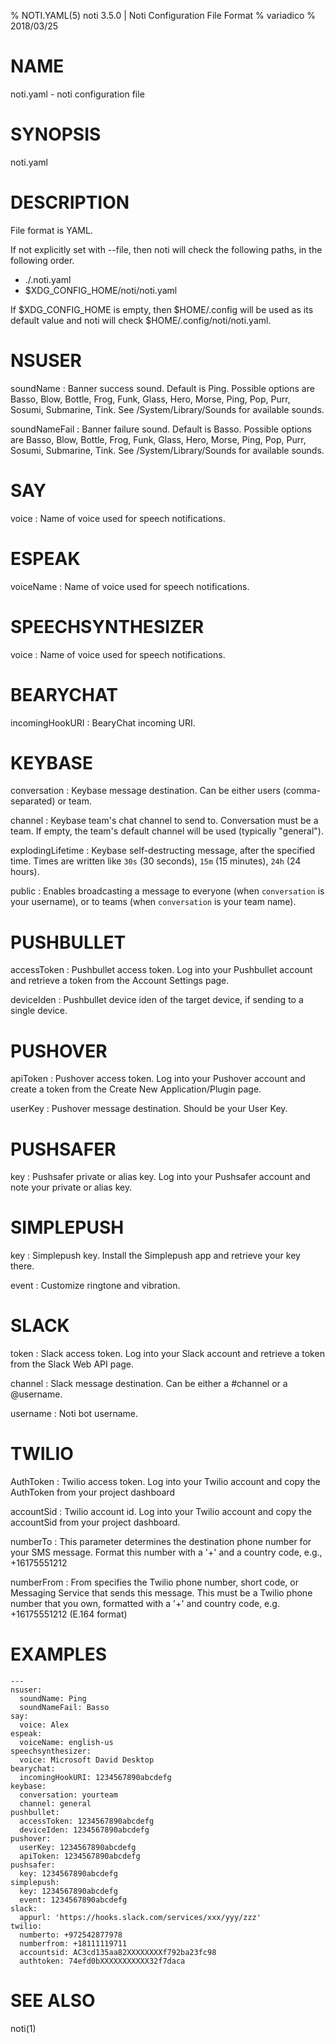% NOTI.YAML(5) noti 3.5.0 | Noti Configuration File Format
% variadico
% 2018/03/25

#  NAME

noti.yaml - noti configuration file

# SYNOPSIS

noti.yaml

# DESCRIPTION

File format is YAML.

If not explicitly set with \--file, then noti will check the following paths,
in the following order.

* ./.noti.yaml
* $XDG_CONFIG_HOME/noti/noti.yaml

If $XDG_CONFIG_HOME is empty, then $HOME/.config will be used as its default
value and noti will check $HOME/.config/noti/noti.yaml.

# NSUSER

soundName
: Banner success sound. Default is Ping. Possible options are Basso, Blow,
  Bottle, Frog, Funk, Glass, Hero, Morse, Ping, Pop, Purr, Sosumi,
  Submarine, Tink. See /System/Library/Sounds for available sounds.

soundNameFail
: Banner failure sound. Default is Basso. Possible options are Basso,
  Blow, Bottle, Frog, Funk, Glass, Hero, Morse, Ping, Pop, Purr, Sosumi,
  Submarine, Tink. See /System/Library/Sounds for available sounds.

# SAY

voice
: Name of voice used for speech notifications.

# ESPEAK

voiceName
: Name of voice used for speech notifications.

# SPEECHSYNTHESIZER

voice
: Name of voice used for speech notifications.

# BEARYCHAT

incomingHookURI
: BearyChat incoming URI.

# KEYBASE

conversation
: Keybase message destination. Can be either users (comma-separated) or team.

channel
: Keybase team's chat channel to send to. Conversation must be a team.
  If empty, the team's default channel will be used (typically "general").

explodingLifetime
: Keybase self-destructing message, after the specified time. Times are
  written like `30s` (30 seconds), `15m` (15 minutes), `24h` (24 hours).

public
: Enables broadcasting a message to everyone (when `conversation` is
  your username), or to teams (when `conversation` is your team name).

# PUSHBULLET

accessToken
: Pushbullet access token. Log into your Pushbullet account and retrieve a
  token from the Account Settings page.

deviceIden
: Pushbullet device iden of the target device, if sending to a single device.

# PUSHOVER

apiToken
: Pushover access token. Log into your Pushover account and create a
  token from the Create New Application/Plugin page.

userKey
: Pushover message destination. Should be your User Key.

# PUSHSAFER

key
: Pushsafer private or alias key. Log into your Pushsafer account and note
  your private or alias key.

# SIMPLEPUSH

key
: Simplepush key. Install the Simplepush app and retrieve your key there.

event
: Customize ringtone and vibration.

# SLACK

token
: Slack access token. Log into your Slack account and retrieve a token
  from the Slack Web API page.

channel
: Slack message destination. Can be either a #channel or a @username.

username
: Noti bot username.

# TWILIO

AuthToken
: Twilio access token. Log into your Twilio account and copy the AuthToken from your project dashboard

accountSid
: Twilio account id. Log into your Twilio account and copy the accountSid from your project dashboard.

numberTo
: This parameter determines the destination phone number for your SMS message. Format this number with a '+' and a country code, e.g., +16175551212

numberFrom
: From specifies the Twilio phone number, short code, or Messaging Service that sends this message. This must be a Twilio phone number that you own, formatted with a '+' and country code, e.g. +16175551212 (E.164 format)


# EXAMPLES

    ---
    nsuser:
      soundName: Ping
      soundNameFail: Basso
    say:
      voice: Alex
    espeak:
      voiceName: english-us
    speechsynthesizer:
      voice: Microsoft David Desktop
    bearychat:
      incomingHookURI: 1234567890abcdefg
    keybase:
      conversation: yourteam
      channel: general
    pushbullet:
      accessToken: 1234567890abcdefg
      deviceIden: 1234567890abcdefg
    pushover:
      userKey: 1234567890abcdefg
      apiToken: 1234567890abcdefg
    pushsafer:
      key: 1234567890abcdefg
    simplepush:
      key: 1234567890abcdefg
      event: 1234567890abcdefg
    slack:
      appurl: 'https://hooks.slack.com/services/xxx/yyy/zzz'
    twilio:
      numberto: +972542877978
      numberfrom: +18111119711
      accountsid: AC3cd135aa82XXXXXXXXf792ba23fc98
      authtoken: 74efd0bXXXXXXXXXXX32f7daca



# SEE ALSO

noti(1)
